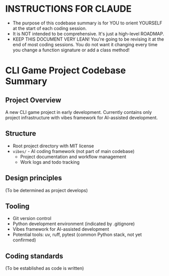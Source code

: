 # INSTRUCTIONS FOR CLAUDE

- The purpose of this codebase summary is for YOU to orient YOURSELF at the
  start of each coding session.
- It is NOT intended to be comprehensive. It's just a high-level ROADMAP.
- KEEP THIS DOCUMENT VERY LEAN! You're going to be revising it at the end of
  most coding sessions. You do not want it changing every time you change a
  function signature or add a class method!

# CLI Game Project Codebase Summary
  
## Project Overview

A new CLI game project in early development. Currently contains only project infrastructure with vibes framework for AI-assisted development.

## Structure

- Root project directory with MIT license
- `vibes/` - AI coding framework (not part of main codebase)
  - Project documentation and workflow management
  - Work logs and todo tracking

## Design principles

(To be determined as project develops)

## Tooling

- Git version control
- Python development environment (indicated by .gitignore)
- Vibes framework for AI-assisted development
- Potential tools: uv, ruff, pytest (common Python stack, not yet confirmed)

## Coding standards

(To be established as code is written)